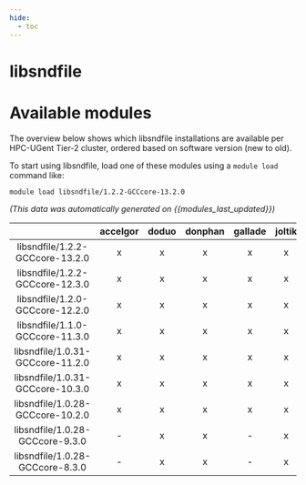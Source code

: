 ```yaml
---
hide:
  - toc
---
```


libsndfile
==========

# Available modules


The overview below shows which libsndfile installations are available per HPC-UGent Tier-2 cluster, ordered based on software version (new to old).

To start using libsndfile, load one of these modules using a `module load` command like:

```shell
module load libsndfile/1.2.2-GCCcore-13.2.0
```

*(This data was automatically generated on {{modules_last_updated}})*  

| |accelgor|doduo|donphan|gallade|joltik|shinx|skitty|
| :---: | :---: | :---: | :---: | :---: | :---: | :---: | :---: |
|libsndfile/1.2.2-GCCcore-13.2.0|x|x|x|x|x|x|x|
|libsndfile/1.2.2-GCCcore-12.3.0|x|x|x|x|x|x|x|
|libsndfile/1.2.0-GCCcore-12.2.0|x|x|x|x|x|-|-|
|libsndfile/1.1.0-GCCcore-11.3.0|x|x|x|x|x|x|-|
|libsndfile/1.0.31-GCCcore-11.2.0|x|x|x|x|x|-|-|
|libsndfile/1.0.31-GCCcore-10.3.0|x|x|x|x|x|-|-|
|libsndfile/1.0.28-GCCcore-10.2.0|x|x|x|x|x|-|-|
|libsndfile/1.0.28-GCCcore-9.3.0|-|x|x|-|x|-|-|
|libsndfile/1.0.28-GCCcore-8.3.0|-|x|x|-|x|-|-|
